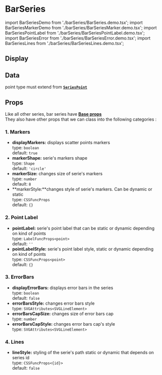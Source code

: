 # BarSeries

import BarSeriesDemo from './barSeries/BarSeries.demo.tsx';
import BarSeriesMarkerDemo from './barSeries/BarSeriesMarker.demo.tsx';
import BarSeriesPointLabel from './barSeries/BarSeriesPointLabel.demo.tsx';
import BarSeriesError from './barSeries/BarSeriesError.demo.tsx';
import BarSeriesLines from './barSeries/BarSeriesLines.demo.tsx';

## Display

<BarSeriesDemo/>

## Data

point type must extend from **[`SeriesPoint`](../500_types/data.md#1-seriespoint)**

## Props

Like all other series, bar series have **[Base props](./000_intro.md/#base-props)**<br/>
They also have other props that we can class into the following categories :

### 1. Markers

- **displayMarkers:** displays scatter points markers<br />
  type: `boolean`<br/>
  default: `true`
- **markerShape:** serie's markers shape<br />
  type: `Shape`<br/>
  default: `'circle'`
- **markerSize:** changes size of serie's markers<br />
  type: `number`<br/>
  default: `8`
- **markerStyle:**changes style of serie's markers. Can be dynamic or static<br />
  type: `CSSFuncProps`<br/>
  default: `{}`

<BarSeriesMarkerDemo/>

### 2. Point Label

- **pointLabel:** serie's point label that can be static or dynamic depending on kind of  points<br />
  type: `LabelFuncProps<point>`<br/>
  default: `''`
- **pointLabelStyle:** serie's point label style, static or dynamic depending on kind of points<br />
  type: `CSSFuncProps<point>`<br/>
  default: `{}`

<BarSeriesPointLabel/>

### 3. ErrorBars

- **displayErrorBars:** displays error bars in the series<br />
  type: `boolean`<br/>
  default: `false`
- **errorBarsStyle:** changes error bars style<br />
  type: `SVGAttributes<SVGLineElement>`<br/>
- **errorBarsCapSize:** changes size of error bars cap<br />
  type: `number`<br/>
- **errorBarsCapStyle:** changes error bars cap's style<br />
  type: `SVGAttributes<SVGLineElement>`<br/>

<BarSeriesError/>

### 4. Lines

- **lineStyle:** styling of the serie's path static or dynamic that depends on series id<br />
  type: `CSSFuncProps<{id}>`<br/>
  default: `false`

<BarSeriesLines/>
